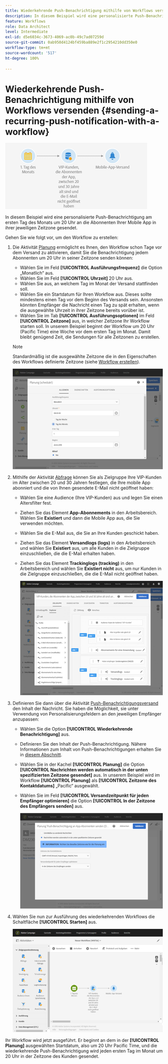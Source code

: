 ```yaml
---
title: Wiederkehrende Push-Benachrichtigung mithilfe von Workflows versenden
description: In diesem Beispiel wird eine personalisierte Push-Benachrichtigung am ersten Tag des Monats um 20 Uhr an die Abonnenten Ihrer Mobile App in ihrer jeweiligen Zeitzone gesendet
feature: Workflows
role: Data Architect
level: Intermediate
exl-id: d5e6034c-3673-4069-ac0b-49c7ad07259d
source-git-commit: 0ab950d4124bf459ba889e2f1c2954210dd350e0
workflow-type: tm+mt
source-wordcount: '517'
ht-degree: 100%

---
```


# Wiederkehrende Push-Benachrichtigung mithilfe von Workflows versenden {#sending-a-recurring-push-notification-with-a-workflow}

![](assets/wkf_push_example_1.png)

In diesem Beispiel wird eine personalisierte Push-Benachrichtigung am ersten Tag des Monats um 20 Uhr an die Abonnenten Ihrer Mobile App in ihrer jeweiligen Zeitzone gesendet.

Gehen Sie wie folgt vor, um den Workflow zu erstellen:

1. Die Aktivität [Planung](../../automating/using/scheduler.md) ermöglicht es Ihnen, den Workflow schon Tage vor dem Versand zu aktivieren, damit Sie die Benachrichtigung jedem Abonnenten um 20 Uhr in seiner Zeitzone senden können:

   * Wählen Sie im Feld **[!UICONTROL Ausführungsfrequenz]** die Option „Monatlich“ aus.
   * Wählen Sie im Feld **[!UICONTROL Uhrzeit]** 20 Uhr aus.
   * Wählen Sie aus, an welchem Tag im Monat der Versand stattfinden soll.
   * Wählen Sie ein Startdatum für Ihren Workflow aus. Dieses sollte mindestens einen Tag vor dem Beginn des Versands sein. Ansonsten könnten Empfänger die Nachricht einen Tag zu spät erhalten, wenn die ausgewählte Uhrzeit in ihrer Zeitzone bereits vorüber ist.
   * Wählen Sie im Tab **[!UICONTROL Ausführungsoptionen]** im Feld **[!UICONTROL Zeitzone]** aus, in welcher Zeitzone Ihr Workflow starten soll. In unserem Beispiel beginnt der Workflow um 20 Uhr (Pacific Time) eine Woche vor dem ersten Tag im Monat. Damit bleibt genügend Zeit, die Sendungen für alle Zeitzonen zu erstellen.

   >[!NOTE]
   >
   >Standardmäßig ist die ausgewählte Zeitzone die in den Eigenschaften des Workflows definierte Zeitzone (siehe [Workflow erstellen](../../automating/using/building-a-workflow.md)).

   ![](assets/wkf_push_example_5.png)

1. Mithilfe der Aktivität [Abfrage](../../automating/using/query.md) können Sie als Zielgruppe Ihre VIP-Kunden im Alter zwischen 20 und 30 Jahren festlegen, die Ihre mobile App abonniert und die von Ihnen gesendete E-Mail nicht geöffnet haben:

   * Wählen Sie eine Audience (Ihre VIP-Kunden) aus und legen Sie einen Altersfilter fest.
   * Ziehen Sie das Element **App-Abonnements** in den Arbeitsbereich. Wählen Sie **Existiert** und dann die Mobile App aus, die Sie verwenden möchten.
   * Wählen Sie die E-Mail aus, die Sie an Ihre Kunden geschickt haben.
   * Ziehen Sie das Element **Versandlogs (logs)** in den Arbeitsbereich und wählen Sie **Existiert** aus, um alle Kunden in die Zielgruppe einzuschließen, die die E-Mail erhalten haben.
   * Ziehen Sie das Element **Trackinglogs (tracking)** in den Arbeitsbereich und wählen Sie **Existiert nicht** aus, um nur Kunden in die Zielgruppe einzuschließen, die die E-Mail nicht geöffnet haben.

      ![](assets/wkf_push_example_2.png)

1. Definieren Sie dann über die Aktivität [Push-Benachrichtigungsversand](../../automating/using/push-notification-delivery.md) den Inhalt der Nachricht. Sie haben die Möglichkeit, sie unter Verwendung von Personalisierungsfeldern an den jeweiligen Empfänger anzupassen:

   * Wählen Sie die Option **[!UICONTROL Wiederkehrende Benachrichtigung]** aus.
   * Definieren Sie den Inhalt der Push-Benachrichtigung. Nähere Informationen zum Inhalt von Push-Benachrichtigungen erhalten Sie in [diesem Abschnitt](../../channels/using/preparing-and-sending-a-push-notification.md).
   * Wählen Sie in der Kachel **[!UICONTROL Planung]** die Option **[!UICONTROL Nachrichten werden automatisch in der unten spezifizierten Zeitzone gesendet]** aus. In unserem Beispiel wird im Workflow **[!UICONTROL Planung]** als **[!UICONTROL Zeitzone des Kontaktdatums]** „Pacific“ ausgewählt.
   * Wählen Sie im Feld **[!UICONTROL Versandzeitpunkt für jeden Empfänger optimieren]** die Option **[!UICONTROL In der Zeitzone des Empfängers senden]** aus.

      ![](assets/wkf_push_example_4.png)

1. Wählen Sie nun zur Ausführung des wiederkehrenden Workflows die Schaltfläche **[!UICONTROL Starten]** aus.

   ![](assets/wkf_push_example_3.png)

Ihr Workflow wird jetzt ausgeführt. Er beginnt an dem in der **[!UICONTROL Planung]** ausgewählten Startdatum, also um 20 Uhr Pacific Time, und die wiederkehrende Push-Benachrichtigung wird jeden ersten Tag im Monat um 20 Uhr in der Zeitzone des Kunden gesendet.
